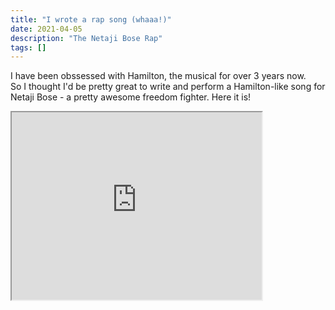 ```yaml
---
title: "I wrote a rap song (whaaa!)"
date: 2021-04-05
description: "The Netaji Bose Rap"
tags: []
---
```

I have been obssessed with Hamilton, the musical for over 3 years now.    
So I thought I'd be pretty great to write and perform a Hamilton-like song for Netaji Bose - a pretty awesome freedom fighter. Here it is!  
<html>
<iframe width="400" height="300"
src="https://www.youtube.com/embed/oFSHuLO1pVc">
</iframe>
<style>
	iframe{width:400px; height:300px}
		</style>
</html>
